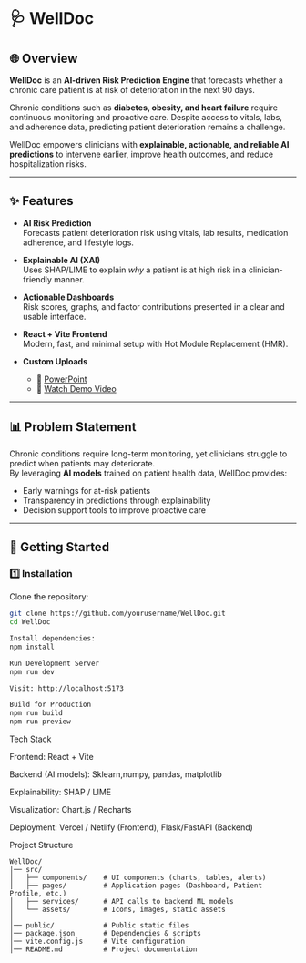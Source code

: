 # 🩺 WellDoc

## 🌐 Overview

**WellDoc** is an **AI-driven Risk Prediction Engine** that forecasts whether a chronic care patient is at risk of deterioration in the next 90 days.  

Chronic conditions such as **diabetes, obesity, and heart failure** require continuous monitoring and proactive care. Despite access to vitals, labs, and adherence data, predicting patient deterioration remains a challenge.  

WellDoc empowers clinicians with **explainable, actionable, and reliable AI predictions** to intervene earlier, improve health outcomes, and reduce hospitalization risks.

---

## ✨ Features

- **AI Risk Prediction**  
  Forecasts patient deterioration risk using vitals, lab results, medication adherence, and lifestyle logs.

- **Explainable AI (XAI)**  
  Uses SHAP/LIME to explain *why* a patient is at high risk in a clinician-friendly manner.

- **Actionable Dashboards**  
  Risk scores, graphs, and factor contributions presented in a clear and usable interface.

- **React + Vite Frontend**  
  Modern, fast, and minimal setup with Hot Module Replacement (HMR).

- **Custom Uploads**  
  - 📑 [PowerPoint]([[AI-Driven-Risk-Prediction-Transforming-Chronic-Care[1].pptx](https://github.com/user-attachments/files/22240464/AI-Driven-Risk-Prediction-Transforming-Chronic-Care.1.pptx)](https://docs.google.com/presentation/d/1e25JKwaGOUHEWFcsXj6_77zKPhzPrjTR/edit?usp=sharing&ouid=103453728093147562082&rtpof=true&sd=true))  
  - 🎥 [Watch Demo Video](https://drive.google.com/file/d/1a3AAXrh-Y3j1_9qbGqO09ASz3YUAqm9N/view?usp=sharing)  
  

---

## 📊 Problem Statement

Chronic conditions require long-term monitoring, yet clinicians struggle to predict when patients may deteriorate.  
By leveraging **AI models** trained on patient health data, WellDoc provides:  

- Early warnings for at-risk patients  
- Transparency in predictions through explainability  
- Decision support tools to improve proactive care  

---

## 🚀 Getting Started

### 1️⃣ Installation

Clone the repository:

```bash
git clone https://github.com/yourusername/WellDoc.git
cd WellDoc

Install dependencies:
npm install

Run Development Server
npm run dev

Visit: http://localhost:5173

Build for Production
npm run build
npm run preview
```
Tech Stack

Frontend: React + Vite

Backend (AI models): Sklearn,numpy, pandas, matplotlib

Explainability: SHAP / LIME

Visualization: Chart.js / Recharts

Deployment: Vercel / Netlify (Frontend), Flask/FastAPI (Backend)

Project Structure
```
WellDoc/
│── src/
│   ├── components/    # UI components (charts, tables, alerts)
│   ├── pages/         # Application pages (Dashboard, Patient Profile, etc.)
│   ├── services/      # API calls to backend ML models
│   └── assets/        # Icons, images, static assets
│
│── public/            # Public static files
│── package.json       # Dependencies & scripts
│── vite.config.js     # Vite configuration
│── README.md          # Project documentation
```
